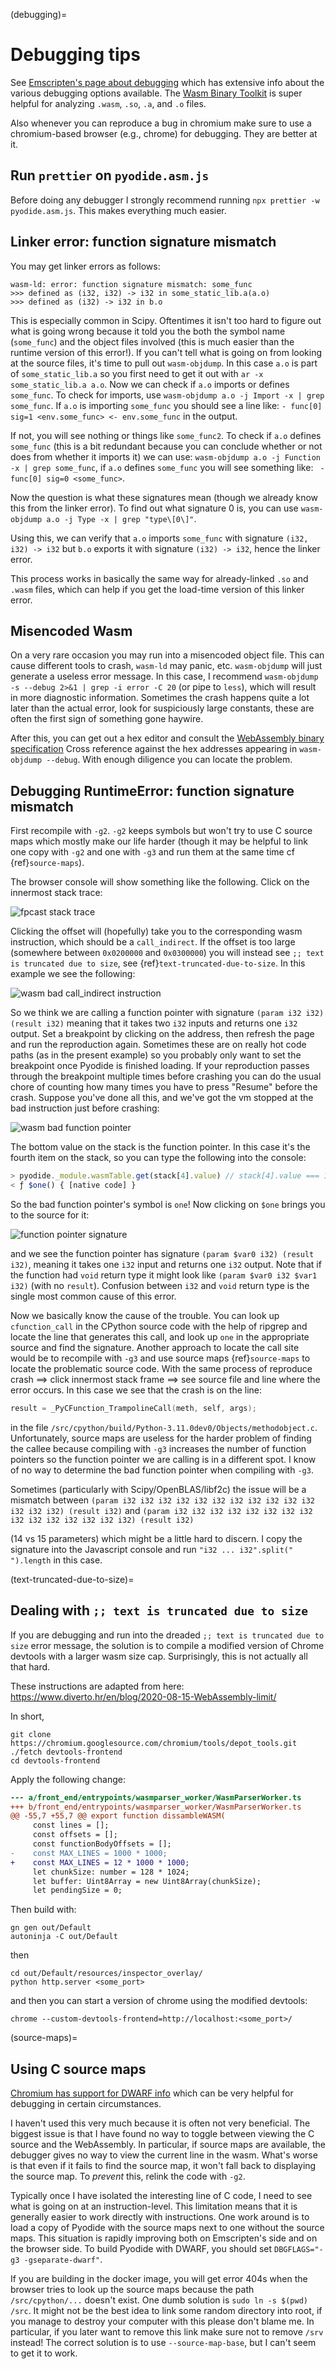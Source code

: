 (debugging)=

# Debugging tips

See [Emscripten's page about
debugging](https://emscripten.org/docs/porting/Debugging.html) which has
extensive info about the various debugging options available. The [Wasm Binary
Toolkit](https://github.com/WebAssembly/wabt) is super helpful for analyzing
`.wasm`, `.so`, `.a`, and `.o` files.

Also whenever you can reproduce a bug in chromium make sure to use a
chromium-based browser (e.g., chrome) for debugging. They are better at it.

## Run `prettier` on `pyodide.asm.js`

Before doing any debugger I strongly recommend running
`npx prettier -w pyodide.asm.js`. This makes everything much easier.

## Linker error: function signature mismatch

You may get linker errors as follows:

```
wasm-ld: error: function signature mismatch: some_func
>>> defined as (i32, i32) -> i32 in some_static_lib.a(a.o)
>>> defined as (i32) -> i32 in b.o
```

This is especially common in Scipy. Oftentimes it isn't too hard to figure out
what is going wrong because it told you the both the symbol name (`some_func`)
and the object files involved (this is much easier than the runtime version of
this error!). If you can't tell what is going on from looking at the source
files, it's time to pull out `wasm-objdump`. In this case `a.o` is part of
`some_static_lib.a` so you first need to get it out with
`ar -x some_static_lib.a a.o`.
Now we can check if `a.o` imports or defines `some_func`.
To check for imports, use `wasm-objdump a.o -j Import -x | grep some_func`.
If `a.o` is importing `some_func` you should see a line like:
`- func[0] sig=1 <env.some_func> <- env.some_func` in the output.

If not, you will see nothing or things like `some_func2`. To check if `a.o`
defines `some_func` (this is a bit redundant because you can conclude whether or
not does from whether it imports it) we can use:
`wasm-objdump a.o -j Function -x | grep some_func`, if
`a.o` defines `some_func` you will see something like:
` - func[0] sig=0 <some_func>`.

Now the question is what these signatures mean (though we already know this from
the linker error). To find out what signature 0 is, you can use
`wasm-objdump a.o -j Type -x | grep "type\[0\]"`.

Using this, we can verify that `a.o` imports `some_func` with signature
`(i32, i32) -> i32` but `b.o` exports it with signature `(i32) -> i32`,
hence the linker error.

This process works in basically the same way for already-linked `.so` and
`.wasm` files, which can help if you get the load-time version of this linker
error.

## Misencoded Wasm

On a very rare occasion you may run into a misencoded object file. This can
cause different tools to crash, `wasm-ld` may panic, etc. `wasm-objdump` will
just generate a useless error message. In this case, I recommend
`wasm-objdump -s --debug 2>&1 | grep -i error -C 20` (or pipe to `less`), which will result in
more diagnostic information. Sometimes the crash happens quite a lot later than the actual error,
look for suspiciously large constants, these are often the first sign of something gone haywire.

After this, you can get out a hex editor and consult the
[WebAssembly binary specification](https://webassembly.github.io/spec/core/binary/index.html)
Cross reference against the hex addresses appearing in `wasm-objdump --debug`.
With enough diligence you can locate the problem.

## Debugging RuntimeError: function signature mismatch

First recompile with `-g2`. `-g2` keeps symbols but won't try to use C source
maps which mostly make our life harder (though it may be helpful to link one
copy with `-g2` and one with `-g3` and run them at the same time cf
{ref}`source-maps`).

The browser console will show something like the following. Click on the
innermost stack trace:

![fpcast stack trace](./signature-mismatch1.png "fpcast stack trace")

Clicking the offset will (hopefully) take you to the corresponding wasm
instruction, which should be a `call_indirect`. If the offset is too large
(somewhere between `0x0200000` and `0x0300000`) you will instead see `;; text is truncated due to size`, see {ref}`text-truncated-due-to-size`. In this example
we see the following:

![wasm bad call_indirect instruction](./signature-mismatch2.png "wasm bad call_indirect instruction")

So we think we are calling a function pointer with signature
`(param i32 i32) (result i32)`
meaning that it takes two `i32` inputs and returns one `i32` output. Set a
breakpoint by clicking on the address, then refresh the page and run the
reproduction again. Sometimes these are on really hot code paths (as in the
present example) so you probably only want to set the breakpoint once Pyodide is
finished loading. If your reproduction passes through the breakpoint multiple
times before crashing you can do the usual chore of counting how many times you
have to press "Resume" before the crash. Suppose you've done all this, and we've
got the vm stopped at the bad instruction just before crashing:

![wasm bad function pointer](./signature-mismatch3.png "wasm bad function pointer")

The bottom value on the stack is the function pointer. In this case it's the
fourth item on the stack, so you can type the following into the console:

```js
> pyodide._module.wasmTable.get(stack[4].value) // stack[4].value === 13109
< ƒ $one() { [native code] }
```

So the bad function pointer's symbol is `one`! Now clicking on `$one` brings you
to the source for it:

![function pointer signature](./signature-mismatch4.png "function pointer signature")

and we see the function pointer has signature `(param $var0 i32) (result i32)`,
meaning it takes one `i32` input and returns one `i32` output. Note that if the
function had `void` return type it might look like `(param $var0 i32 $var1 i32)`
(with no `result`). Confusion between `i32` and `void` return type is the single
most common cause of this error.

Now we basically know the cause of the trouble. You can look up `cfunction_call`
in the CPython source code with the help of ripgrep and locate the line that
generates this call, and look up `one` in the appropriate source and find the
signature. Another approach to locate the call site would be to recompile with
`-g3` and use source maps {ref}`source-maps` to locate the problematic source
code. With the same process of reproduce crash ==> click innermost stack frame
==> see source file and line where the error occurs. In this case we see that
the crash is on the line:

```C
result = _PyCFunction_TrampolineCall(meth, self, args);
```

in the file `/src/cpython/build/Python-3.11.0dev0/Objects/methodobject.c`.
Unfortunately, source maps are useless for the harder problem of finding the
callee because compiling with `-g3` increases the number of function pointers so
the function pointer we are calling is in a different spot. I know of no way to
determine the bad function pointer when compiling with `-g3`.

Sometimes (particularly with Scipy/OpenBLAS/libf2c) the issue will be a
mismatch between
`(param i32 i32 i32 i32 i32 i32 i32 i32 i32 i32 i32 i32 i32 i32) (result i32)` and
`(param i32 i32 i32 i32 i32 i32 i32 i32 i32 i32 i32 i32 i32 i32 i32) (result i32)`

(14 vs 15 parameters) which might be a little hard to discern. I copy the
signature into the Javascript console and run `"i32 ... i32".split(" ").length`
in this case.

(text-truncated-due-to-size)=

## Dealing with `;; text is truncated due to size`

If you are debugging and run into the dreaded `;; text is truncated due to size`
error message, the solution is to compile a modified version of Chrome devtools
with a larger wasm size cap. Surprisingly, this is not actually all that hard.

These instructions are adapted from here:
https://www.diverto.hr/en/blog/2020-08-15-WebAssembly-limit/

In short,

```
git clone https://chromium.googlesource.com/chromium/tools/depot_tools.git
./fetch devtools-frontend
cd devtools-frontend
```

Apply the following change:

```diff
--- a/front_end/entrypoints/wasmparser_worker/WasmParserWorker.ts
+++ b/front_end/entrypoints/wasmparser_worker/WasmParserWorker.ts
@@ -55,7 +55,7 @@ export function dissambleWASM(
     const lines = [];
     const offsets = [];
     const functionBodyOffsets = [];
-    const MAX_LINES = 1000 * 1000;
+    const MAX_LINES = 12 * 1000 * 1000;
     let chunkSize: number = 128 * 1024;
     let buffer: Uint8Array = new Uint8Array(chunkSize);
     let pendingSize = 0;
```

Then build with:

```
gn gen out/Default
autoninja -C out/Default
```

then

```
cd out/Default/resources/inspector_overlay/
python http.server <some_port>
```

and then you can start a version of chrome using the modified devtools:

```
chrome --custom-devtools-frontend=http://localhost:<some_port>/
```

(source-maps)=

## Using C source maps

[Chromium has support for DWARF
info](https://developer.chrome.com/blog/wasm-debugging-2020/) which can be very
helpful for debugging in certain circumstances.

I haven't used this very much because it is often not very beneficial. The
biggest issue is that I have found no way to toggle between viewing the C source
and the WebAssembly. In particular, if source maps are available, the debugger
gives no way to view the current line in the wasm. What's worse is that even if
it fails to find the source map, it won't fall back to displaying the source
map. To _prevent_ this, relink the code with `-g2`.

Typically once I have isolated the interesting line of C code, I need to see
what is going on at an instruction-level. This limitation means that it is
generally easier to work directly with instructions. One work around is to load
a copy of Pyodide with the source maps next to one without the source maps. This
situation is rapidly improving both on Emscripten's side and on the browser
side. To build Pyodide with DWARF, you should set `DBGFLAGS="-g3 -gseparate-dwarf"`.

If you are building in the docker image, you will get error 404s when the
browser tries to look up the source maps because the path `/src/cpython/...`
doesn't exist. One dumb solution is `sudo ln -s $(pwd) /src`. It might not be
the best idea to link some random directory into root, if you manage to destroy
your computer with this please don't blame me. In particular, if you later want
to remove this link make sure not to remove `/srv` instead! The correct solution
is to use `--source-map-base`, but I can't seem to get it to work.
